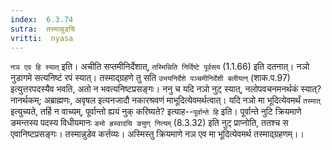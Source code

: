 ```yaml
---
index:  6.3.74
sutra:  तस्मान्नुडचि
vritti:  nyasa
---
```


`नञ एव हि स्यात्` इति। अचीति सप्तमीनिर्देशात्, `तस्मिन्निति निर्दिष्टे पूर्वसय` (1.1.66) इति दतनात्। नञो नुडागमे सत्यनिष्टं रपं स्यात्। तस्माद्ग्रहणे तु सति `उभयनिर्देशे पञ्चमीनिर्देशी बलीयान्` (शाक.प.97) इत्युत्तरपदस्यैव भवति, अतो न भवत्यनिष्टप्रसङ्गः। ननु च यदि नञो नुट् स्यात्, नलोपवचनमनर्थकं स्यात्? नानर्थकम्; अब्राह्मणः, अवृषल इत्यनजादौ नकारश्रवणं माभूदित्येवमर्थत्वात्।
यदि नञो मा भूदित्येवमर्थं `तस्मात्` इत्युच्यते, तर्हि न वाच्यम्, पूर्वान्तो ह्ययं नुक् करिष्यते? इत्याह--`पूर्वान्ते हि` इति। पूर्वान्ते नुटि क्रियमाणे ङमन्तस्य पदस्य विधीयमानः `ङमो ह्रस्वादचि ङमुण् नित्यम्` (8.3.32) इति नुट् प्राप्नोति, ततश्च स एवानिष्टप्रसङ्गः। तस्मान्नुडेव कर्त्तव्यः। अस्मिस्तु क्रियमाणे नञ एव मा भूदित्येवमर्थ तस्माद्ग्रहणम्।।

